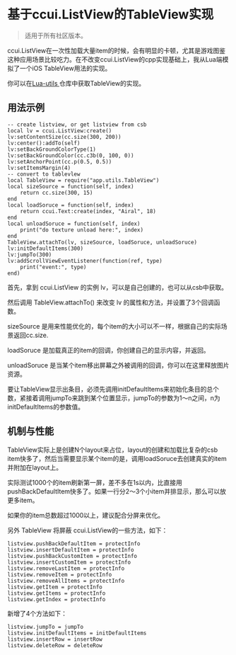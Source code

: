 # 基于ccui.ListView的TableView实现

> 适用于所有社区版本。

ccui.ListView在一次性加载大量item的时候，会有明显的卡顿，尤其是游戏图鉴这种应用场景比较吃力。在不改变ccui.ListView的cpp实现基础上，我从Lua端模拟了一个iOS TableView用法的实现。

你可以在[Lua-utils
](https://github.com/u0u0/Lua-utils/blob/master/src/app/utils/TableView.lua)仓库中获取TableView的实现。

## 用法示例

```
-- create listview, or get listview from csb
local lv = ccui.ListView:create()
lv:setContentSize(cc.size(300, 200))
lv:center():addTo(self)
lv:setBackGroundColorType(1)
lv:setBackGroundColor(cc.c3b(0, 100, 0))
lv:setAnchorPoint(cc.p(0.5, 0.5))
lv:setItemsMargin(4)
-- convert to tablevlew
local TableView = require("app.utils.TableView")
local sizeSource = function(self, index)
	return cc.size(300, 15)
end
local loadSoruce = function(self, index)
	return ccui.Text:create(index, "Airal", 18)
end
local unloadSoruce = function(self, index)
	print("do texture unload here:", index)
end
TableView.attachTo(lv, sizeSource, loadSoruce, unloadSoruce)
lv:initDefaultItems(300)
lv:jumpTo(300)
lv:addScrollViewEventListener(function(ref, type)
	print("event:", type)
end)
```

首先，拿到 ccui.ListView 的实例 lv，可以是自己创建的，也可以从csb中获取。

然后调用 TableView.attachTo() 来改变 lv 的属性和方法，并设置了3个回调函数。

sizeSource 是用来性能优化的，每个item的大小可以不一样，根据自己的实际场景返回cc.size.

loadSoruce 是加载真正的item的回调，你创建自己的显示内容，并返回。

unloadSoruce 是当某个item移出屏幕之外被调用的回调，你可以在这里释放图片资源。

要让TableView显示出条目，必须先调用initDefaultItems来初始化条目的总个数，紧接着调用jumpTo来跳到某个位置显示，jumpTo的参数为1～n之间，n为initDefaultItems的参数值。

## 机制与性能

TableView实际上是创建N个layout来占位，layout的创建和加载比复杂的csb item快多了，然后当需要显示某个item的是，调用loadSoruce去创建真实的item并附加在layout上。

实际测试1000个的item刷新第一屏，差不多在1s以内，比直接用pushBackDefaultItem快多了。如果一行分2～3个小item并排显示，那么可以放更多item。

如果你的item总数超过1000以上，建议配合分屏来优化。

另外 TableView 将屏蔽 ccui.ListView的一些方法，如下：

```
listview.pushBackDefaultItem = protectInfo
listview.insertDefaultItem = protectInfo
listview.pushBackCustomItem = protectInfo
listview.insertCustomItem = protectInfo
listview.removeLastItem = protectInfo
listview.removeItem = protectInfo
listview.removeAllItems = protectInfo
listview.getItem = protectInfo
listview.getItems = protectInfo
listview.getIndex = protectInfo
```

新增了4个方法如下：

```
listview.jumpTo = jumpTo
listview.initDefaultItems = initDefaultItems
listview.insertRow = insertRow
listview.deleteRow = deleteRow
```